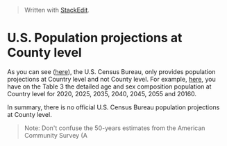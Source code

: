 


> Written with [StackEdit](https://stackedit.io/).

# U.S. Population projections at County level

As you can see ([here](https://www.census.gov/programs-surveys/popproj/guidance.html)), the U.S. Census Bureau, only provides population projections at Country level and not County level. For example, [here](https://www.census.gov/data/tables/2017/demo/popproj/2017-summary-tables.html), you have on the Table 3 the detailed age and sex composition population at Country level for 2020, 2025, 2035, 2040, 2045, 2055 and 20160.

In summary, there is no official U.S. Census Bureau population projections at County level.

> Note: Don't confuse the 50-years estimates from the American Community Survey (A

<!--stackedit_data:
eyJoaXN0b3J5IjpbMTM0NTYyNDgzMF19
-->